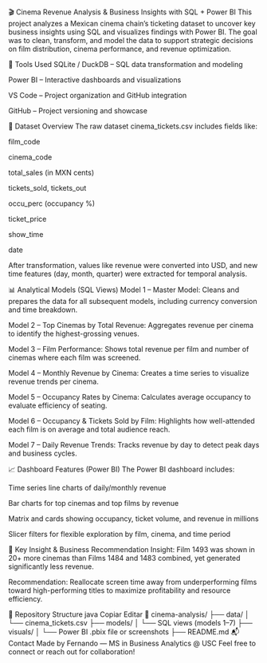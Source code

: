🎬 Cinema Revenue Analysis & Business Insights with SQL + Power BI
This project analyzes a Mexican cinema chain’s ticketing dataset to uncover key business insights using SQL and visualizes findings with Power BI. The goal was to clean, transform, and model the data to support strategic decisions on film distribution, cinema performance, and revenue optimization.

🔧 Tools Used
SQLite / DuckDB – SQL data transformation and modeling

Power BI – Interactive dashboards and visualizations

VS Code – Project organization and GitHub integration

GitHub – Project versioning and showcase

📁 Dataset Overview
The raw dataset cinema_tickets.csv includes fields like:

film_code

cinema_code

total_sales (in MXN cents)

tickets_sold, tickets_out

occu_perc (occupancy %)

ticket_price

show_time

date

After transformation, values like revenue were converted into USD, and new time features (day, month, quarter) were extracted for temporal analysis.

📊 Analytical Models (SQL Views)
Model 1 – Master Model:
Cleans and prepares the data for all subsequent models, including currency conversion and time breakdown.

Model 2 – Top Cinemas by Total Revenue:
Aggregates revenue per cinema to identify the highest-grossing venues.

Model 3 – Film Performance:
Shows total revenue per film and number of cinemas where each film was screened.

Model 4 – Monthly Revenue by Cinema:
Creates a time series to visualize revenue trends per cinema.

Model 5 – Occupancy Rates by Cinema:
Calculates average occupancy to evaluate efficiency of seating.

Model 6 – Occupancy & Tickets Sold by Film:
Highlights how well-attended each film is on average and total audience reach.

Model 7 – Daily Revenue Trends:
Tracks revenue by day to detect peak days and business cycles.

📈 Dashboard Features (Power BI)
The Power BI dashboard includes:

Time series line charts of daily/monthly revenue

Bar charts for top cinemas and top films by revenue

Matrix and cards showing occupancy, ticket volume, and revenue in millions

Slicer filters for flexible exploration by film, cinema, and time period

📌 Key Insight & Business Recommendation
Insight: Film 1493 was shown in 20+ more cinemas than Films 1484 and 1483 combined, yet generated significantly less revenue.

Recommendation: Reallocate screen time away from underperforming films toward high-performing titles to maximize profitability and resource efficiency.

📂 Repository Structure
java
Copiar
Editar
📁 cinema-analysis/
├── data/
│   └── cinema_tickets.csv
├── models/
│   └── SQL views (models 1–7)
├── visuals/
│   └── Power BI .pbix file or screenshots
├── README.md
📬 Contact
Made by Fernando — MS in Business Analytics @ USC
Feel free to connect or reach out for collaboration!